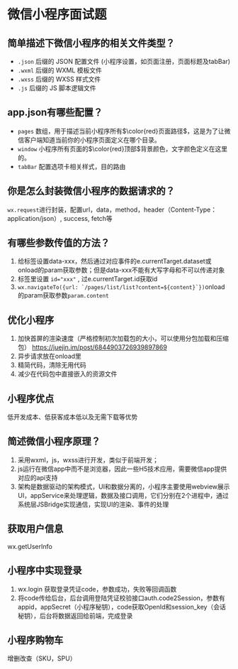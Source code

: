# 微信小程序面试题
## 简单描述下微信小程序的相关文件类型？

* ```.json``` 后缀的 JSON 配置文件 (小程序设置，如页面注册，页面标题及tabBar)    
* ```.wxml``` 后缀的 WXML 模板文件  
* ```.wxss``` 后缀的 WXSS 样式文件  
* ```.js``` 后缀的 JS 脚本逻辑文件  

## app.json有哪些配置？
* ```pages``` 数组，用于描述当前小程序所有$\color{red}页面路径$，这是为了让微信客户端知道当前你的小程序页面定义在哪个目录。
* ```window``` 小程序所有页面的$\color{red}顶部$背景颜色，文字颜色定义在这里的。  
* ```tabBar``` 配置选项卡相关样式，目的路由

## 你是怎么封装微信小程序的数据请求的？
``` wx.request ```进行封装，配置url，data，method，header（Content-Type：application/json）, success, fetch等


## 有哪些参数传值的方法？
1. 给标签设置data-xxx，然后通过对应事件的e.currentTarget.dataset或onload的param获取参数；但是data-xxx不能有大写字母和不可以传递对象
2. 标签里设置 ```id="xxx"``` , 过e.currentTarget.id获取id
3. ```wx.navigateTo({url: `/pages/list/list?content=${content}`})```onload的param获取参数```param.content```

## 优化小程序
1. 加快首屏的渲染速度（严格控制初次加载包的大小，可以使用分包加载和压缩包）
  https://juejin.im/post/6844903726939897869
2. 异步请求放在onload里
3. 精简代码，清除无用代码
4. 减少在代码包中直接嵌入的资源文件

## 小程序优点
低开发成本、低获客成本低以及无需下载等优势

## 简述微信小程序原理？
1. 采用wxml，js，wxss进行开发，类似于前端开发；
2. js运行在微信app中而不是浏览器，因此一些H5技术应用，需要微信app提供对应的api支持
3. 架构是数据驱动的架构模式，UI和数据分离的，小程序主要使用webview展示UI，appService来处理逻辑，数据及接口调用，它们分别在2个进程中，通过系统层JSBridge实现通信，实现UI的渲染、事件的处理

## 获取用户信息
wx.getUserInfo

## 小程序中实现登录
1. wx.login 获取登录凭证code，参数成功，失败等回调函数
2. 将code传给后台，后台调用登陆凭证校验接口auth.code2Session，参数有appid，appSecret（小程序秘钥），code获取OpenId和session_key（会话秘钥），后台将数据返回给前端，完成登录

## 小程序购物车
增删改查（SKU，SPU）